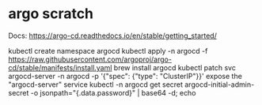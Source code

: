# argo scratch

Docs: https://argo-cd.readthedocs.io/en/stable/getting_started/

kubectl create namespace argocd
kubectl apply -n argocd -f https://raw.githubusercontent.com/argoproj/argo-cd/stable/manifests/install.yaml
brew install argocd
kubectl patch svc argocd-server -n argocd -p '{"spec": {"type": "ClusterIP"}}'
expose the "argocd-server" service
kubectl -n argocd get secret argocd-initial-admin-secret -o jsonpath="{.data.password}" | base64 -d; echo
